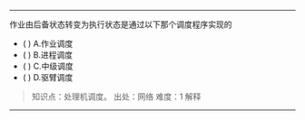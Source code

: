 ---
作业由后备状态转变为执行状态是通过以下那个调度程序实现的
- ( ) A.作业调度 
- ( ) B.进程调度 
- ( ) C.中级调度 
- ( ) D.驱臂调度

> 知识点：处理机调度。
> 出处：网络
> 难度：1
> 解释

---